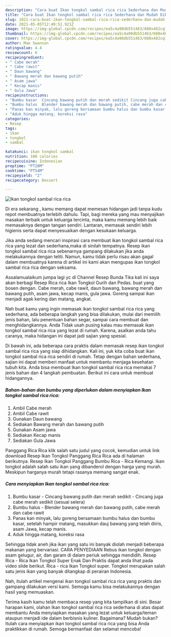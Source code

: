 ```yaml
---
description: "Cara buat Ikan tongkol sambal rica rica Sederhana dan Mudah Dibuat"
title: "Cara buat Ikan tongkol sambal rica rica Sederhana dan Mudah Dibuat"
slug: 1021-cara-buat-ikan-tongkol-sambal-rica-rica-sederhana-dan-mudah-dibuat
date: 2021-05-05T12:49:51.921Z
image: https://img-global.cpcdn.com/recipes/ea5c4a98db551463/680x482cq70/ikan-tongkol-sambal-rica-rica-foto-resep-utama.jpg
thumbnail: https://img-global.cpcdn.com/recipes/ea5c4a98db551463/680x482cq70/ikan-tongkol-sambal-rica-rica-foto-resep-utama.jpg
cover: https://img-global.cpcdn.com/recipes/ea5c4a98db551463/680x482cq70/ikan-tongkol-sambal-rica-rica-foto-resep-utama.jpg
author: Mae Swanson
ratingvalue: 4.4
reviewcount: 6
recipeingredient:
- " Cabe merah"
- " Cabe rawit"
- " Daun bawang"
- " Bawang merah dan bawang putih"
- " Asam jawa"
- " Kecap manis"
- " Gula Jawa"
recipeinstructions:
- "Bumbu kasar  Cincang bawang putih dan merah sedikit Cincang juga cabe merah sedikit (sesuai selera)"
- "Bumbu halus  Blender bawang merah dan bawang putih, cabe merah dan cabe rawit"
- "Panas kan minyak, lalu goreng bersamaan bumbu halus dan bumbu kasar, setelah hampir matang, masukkan dauj bawang yang telah diiris, asam Jawa, kecap manis."
- "Aduk hingga matang, koreksi rasa"
categories:
- Resep
tags:
- ikan
- tongkol
- sambal

katakunci: ikan tongkol sambal 
nutrition: 108 calories
recipecuisine: Indonesian
preptime: "PT20M"
cooktime: "PT54M"
recipeyield: "2"
recipecategory: Dessert

---
```



![Ikan tongkol sambal rica rica](https://img-global.cpcdn.com/recipes/ea5c4a98db551463/680x482cq70/ikan-tongkol-sambal-rica-rica-foto-resep-utama.jpg)

Di era  sekarang , kamu memang dapat memesan hidangan jadi tanpa kudu repot membuatnya terlebih dahulu. Tapi, bagi mereka yang mau menyajikan masakan terbaik untuk keluarga tercinta, maka kamu memang lebih baik memasaknya dengan tangan sendiri. Lantaran, memasak sendiri lebih higienis serta dapat menyesuaikan dengan kesukaan keluarga.

Jika anda sedang mencari inspirasi cara membuat ikan tongkol sambal rica rica yang lezat dan sederhana,maka di sinilah tempatnya. Resep ikan tongkol sambal rica rica  sebenarnya gampang dilakukan jika anda melakukannya dengan teliti. Namun, kamu tidak perlu risau akan gagal dalam membuatnya 
karena di artikel ini kami akan mengupas ikan tongkol sambal rica rica dengan seksama.  

Assalamualaikum jumpa lagi yc di Channel Resep Bunda Tika kali ini saya akan berbagi Resep Rica rica Ikan Tongkol Gurih dan Pedas. buat yang bosen dengan. Cabe merah, cabe rawit, daun bawang, bawang merah dan bawang putih, asam jawa, kecap manis, gula jawa. Goreng sampai ikan menjadi agak kering dan matang, angkat.

Nah buat kamu yang ingin memasak ikan tongkol sambal rica rica yang sederhana, ada beberapa langkah yang bisa dilakukan, mulai dari memilih jenis bahan, lalu penentuan bahan segar, sampai cara membuat dan menghidangkannya. Anda Tidak usah pusing kalau mau memasak ikan tongkol sambal rica rica yang lezat di rumah. Karena, asalkan anda  tahu caranya, maka hidangan ini dapat jadi sajian yang spesial.

Di bawah ini, ada beberapa cara praktis  dalam memasak resep ikan tongkol sambal rica rica yang siap dihidangkan. Kali ini, yuk kita coba buat ikan tongkol sambal rica rica sendiri di rumah. Tetap dengan bahan sederhana, sajian ini dapat memberi manfaat untuk membantu menjaga kesehatan tubuh kita. Anda bisa membuat Ikan tongkol sambal rica rica memakai 7 jenis bahan dan 4 langkah pembuatan. Berikut ini cara untuk membuat hidangannya.

<!--inarticleads1-->

##### Bahan-bahan dan bumbu yang diperlukan dalam menyiapkan Ikan tongkol sambal rica rica:

1. Ambil  Cabe merah
1. Ambil  Cabe rawit
1. Gunakan  Daun bawang
1. Sediakan  Bawang merah dan bawang putih
1. Gunakan  Asam jawa
1. Sediakan  Kecap manis
1. Sediakan  Gula Jawa


Panggang Rica Rica klik salah satu judul yang cocok, kemudian untuk link download Resep Ikan Tongkol Panggang Rica Rica ada di halaman berikutnya. Resep Ikan Tongkol Panggang Bumbu Rica - Rica Kemangi. Ikan tongkol adalah salah satu ikan yang dibanderol dengan harga yang murah. Meskipun harganya murah tetapi rasanya memang sangat enak. 

<!--inarticleads2-->

##### Cara menyiapkan Ikan tongkol sambal rica rica:

1. Bumbu kasar  - Cincang bawang putih dan merah sedikit - Cincang juga cabe merah sedikit (sesuai selera)
1. Bumbu halus  - Blender bawang merah dan bawang putih, cabe merah dan cabe rawit
1. Panas kan minyak, lalu goreng bersamaan bumbu halus dan bumbu kasar, setelah hampir matang, masukkan dauj bawang yang telah diiris, asam Jawa, kecap manis.
1. Aduk hingga matang, koreksi rasa


Sehingga tidak aneh jika ikan yang satu ini banyak diolah menjadi beberapa makanan yang bervariasi. CARA PENYEDIAAN Rebus ikan tongkol dengan asam gelugur, air, dan garam di dalam periuk sehingga mendidih. Resep Rica - Rica Ikan Tongkol Super Enak Dan Praktis dapat anda lihat pada video slide berikut. Rica - rica Ikan Tongkol super. Tongkol merupakan salah satu jenis ikan yang banyak ditangkap di perairan Indonesia. 

Nah, itulah artikel mengenai  ikan tongkol sambal rica rica  yang praktis dan gampang dilakukan versi kami. Semoga kamu bisa melakukannya dengan hasil yang memuaskan. 

Terima kasih kamu telah membaca resep yang kita tampilkan di sini. Besar harapan kami, olahan  Ikan tongkol sambal rica rica sederhana di atas dapat membantu Anda menyiapkan masakan yang lezat untuk keluarga/teman ataupun menjadi ide dalam berbisnis kuliner. Bagaimana? Mudah bukan? Itulah cara menyiapkan ikan tongkol sambal rica rica yang bisa Anda praktikkan di rumah. Semoga bermanfaat dan selamat mencoba!

